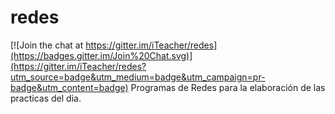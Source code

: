 # redes

[![Join the chat at https://gitter.im/iTeacher/redes](https://badges.gitter.im/Join%20Chat.svg)](https://gitter.im/iTeacher/redes?utm_source=badge&utm_medium=badge&utm_campaign=pr-badge&utm_content=badge)
Programas de Redes para la elaboración de las practicas del dia.
